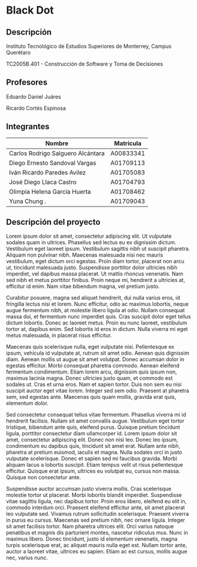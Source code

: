 # Black Dot

## Descripción

Instituto Tecnológico de Estudios Superiores de Monterrey, Campus Querétaro

TC2005B.401 - Construcción de Software y Toma de Decisiones

## Profesores

Eduardo Daniel Juáres

Ricardo Cortés Espinosa

## Integrantes

| Nombre                            | Matrícula |
| --------------------------------- | --------- |
| Carlos Rodrigo Salguero Alcántara | A00833341 |
| Diego Ernesto Sandoval Vargas     | A01709113 |
| Iván Ricardo Paredes Avilez       | A01705083 |
| José Diego Llaca Castro           | A01704793 |
| Olimpia Helena García Huerta      | A01708462 |
| Yuna Chung .                      | A01709043 |

## Descripción del proyecto

Lorem ipsum dolor sit amet, consectetur adipiscing elit. Ut vulputate sodales quam in ultrices. Phasellus sed lectus eu ex dignissim dictum. Vestibulum eget laoreet ipsum. Vestibulum sagittis nibh ut suscipit pharetra. Aliquam non pulvinar nibh. Maecenas malesuada nisi nec mauris vestibulum, eget dictum orci egestas. Proin diam tortor, placerat non arcu ut, tincidunt malesuada justo. Suspendisse porttitor dolor ultricies nibh imperdiet, vel dapibus massa placerat. Ut mattis rhoncus venenatis. Nam sed nibh et metus porttitor finibus. Proin neque mi, hendrerit a ultricies at, efficitur id enim. Nam vitae bibendum magna, vel pretium justo.

Curabitur posuere, magna sed aliquet hendrerit, dui nulla varius eros, id fringilla lectus nisi et lorem. Nunc efficitur, odio ac maximus lobortis, neque augue fermentum nibh, at molestie libero ligula at odio. Nullam consequat massa dui, et fermentum nunc imperdiet quis. Cras suscipit dolor eget tellus dictum lobortis. Donec ac laoreet metus. Proin eu nunc laoreet, vestibulum tortor at, dapibus enim. Sed lobortis id eros in dictum. Nulla viverra mi eget metus malesuada, in placerat risus efficitur.

Maecenas quis scelerisque nulla, eget vulputate nisi. Pellentesque ex ipsum, vehicula id vulputate at, rutrum sit amet odio. Aenean quis dignissim diam. Aenean mollis ut augue sit amet volutpat. Donec accumsan dolor in egestas efficitur. Morbi consequat pharetra commodo. Aenean eleifend fermentum condimentum. Etiam lorem arcu, dignissim quis ipsum non, maximus lacinia magna. Donec ultricies justo quam, et commodo est sodales ut. Cras et urna eros. Nam et sapien tortor. Duis non sem eu nisi suscipit auctor eget vitae lorem. Integer sed sem odio. Praesent at pharetra sem, sed egestas ante. Maecenas quis quam mollis, gravida erat quis, elementum dolor.

Sed consectetur consequat tellus vitae fermentum. Phasellus viverra mi id hendrerit facilisis. Nullam sit amet convallis augue. Vestibulum eget tortor tristique, bibendum ante quis, eleifend purus. Quisque pretium tincidunt ligula, porttitor consectetur diam ullamcorper id. Lorem ipsum dolor sit amet, consectetur adipiscing elit. Donec non nisi leo. Donec leo ipsum, condimentum eu dapibus quis, tincidunt sit amet erat. Nullam ante nibh, pharetra at pretium euismod, iaculis et magna. Nulla sodales orci in justo vulputate scelerisque. Donec et sapien sed mi faucibus gravida. Morbi aliquam lacus a lobortis suscipit. Etiam tempus velit ut risus pellentesque efficitur. Quisque erat ipsum, ultrices eu volutpat eu, cursus non massa. Quisque non consectetur ante.

Suspendisse auctor accumsan justo viverra mollis. Cras scelerisque molestie tortor ut placerat. Morbi lobortis blandit imperdiet. Suspendisse vitae sagittis ligula, nec dapibus tortor. Proin eros libero, eleifend eu elit in, commodo interdum orci. Praesent eleifend efficitur ante, sit amet placerat leo vulputate sed. Vivamus rutrum sollicitudin scelerisque. Praesent viverra in purus eu cursus. Maecenas sed pretium nibh, nec ornare ligula. Integer sit amet facilisis tortor. Nam pharetra ultrices elit. Orci varius natoque penatibus et magnis dis parturient montes, nascetur ridiculus mus. Nunc in maximus libero. Donec tincidunt, justo id elementum venenatis, magna turpis scelerisque erat, ac aliquet mauris nulla eget est. Nullam tortor ante, auctor a laoreet vitae, ultrices eu sapien. Etiam ac est cursus, mollis augue nec, varius nunc.
